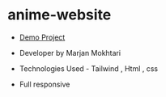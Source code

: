 # anime-website 
- [Demo Project](https://marjanmokhtari.github.io/anime-website/)
  
- Developer by Marjan Mokhtari

- Technologies Used - Tailwind , Html , css
  
- Full responsive

